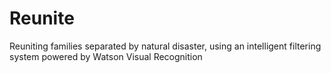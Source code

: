 # Reunite

Reuniting families separated by natural disaster, using an intelligent filtering system powered by Watson Visual Recognition
